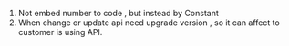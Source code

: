 1. Not embed number to code , but instead by Constant
2. When change or update api need upgrade version , so it can affect to customer is using API.
